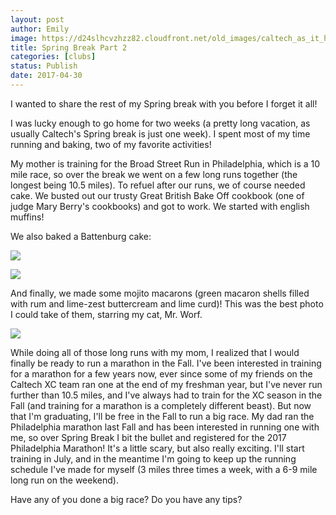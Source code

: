 ```yaml
---
layout: post
author: Emily
image: https://d24slhcvzhzz82.cloudfront.net/old_images/caltech_as_it_happens/6a0105349b8251970b01b8d277f1a0970c.jpg
title: Spring Break Part 2
categories: [clubs]
status: Publish
date: 2017-04-30
---
```



I wanted to share the rest of my Spring break with you before I forget it all!

I was lucky enough to go home for two weeks (a pretty long vacation, as usually Caltech's Spring break is just one week). I spent most of my time running and baking, two of my favorite activities!

My mother is training for the Broad Street Run in Philadelphia, which is a 10 mile race, so over the break we went on a few long runs together (the longest being 10.5 miles). To refuel after our runs, we of course needed cake. We busted out our trusty Great British Bake Off cookbook (one of judge Mary Berry's cookbooks) and got to work. We started with english muffins!

We also baked a Battenburg cake:

![](https://d24slhcvzhzz82.cloudfront.net/old_images/caltech_as_it_happens/6a0105349b8251970b01b7c8ed9302970b.jpg)


![](https://d24slhcvzhzz82.cloudfront.net/old_images/caltech_as_it_happens/6a0105349b8251970b01bb0990ad7b970d.jpg)

And finally, we made some mojito macarons (green macaron shells filled with rum and lime-zest buttercream and lime curd)! This was the best photo I could take of them, starring my cat, Mr. Worf.


![](https://d24slhcvzhzz82.cloudfront.net/old_images/caltech_as_it_happens/6a0105349b8251970b01b8d277f1c1970c.jpg)

While doing all of those long runs with my mom, I realized that I would finally be ready to run a marathon in the Fall. I've been interested in training for a marathon for a few years now, ever since some of my friends on the Caltech XC team ran one at the end of my freshman year, but I've never run further than 10.5 miles, and I've always had to train for the XC season in the Fall (and training for a marathon is a completely different beast). But now that I'm graduating, I'll be free in the Fall to run a big race. My dad ran the Philadelphia marathon last Fall and has been interested in running one with me, so over Spring Break I bit the bullet and registered for the 2017 Philadelphia Marathon! It's a little scary, but also really exciting. I'll start training in July, and in the meantime I'm going to keep up the running schedule I've made for myself (3 miles three times a week, with a 6-9 mile long run on the weekend).

Have any of you done a big race? Do you have any tips?
